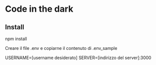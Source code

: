 # Code in the dark

## Install

  npm install

Creare il file .env e copiarne il contenuto di .env_sample

  USERNAME=[username desiderato]
  SERVER=[indirizzo del server]:3000
